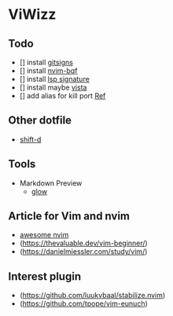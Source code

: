 # ViWizz

## Todo

- [] install [ gitsigns ](https://github.com/lewis6991/gitsigns.nvim)
- [] install [ nvim-bqf ](https://github.com/kevinhwang91/nvim-bqf)
- [] install [ lsp signature ](https://github.com/ray-x/lsp_signature.nvim)
- [] install maybe [ vista ](https://github.com/liuchengxu/vista.vim)
- [] add alias for kill port [ Ref ](https://mr-khan.gitlab.io/linux/2018/05/02/kill-specific-port-on-linux.html)

## Other dotfile

- [ shift-d ](https://github.com/shift-d/nv)

## Tools

- Markdown Preview
  - [ glow ](https://github.com/charmbracelet/glow)

## Article for Vim and nvim

- [awesome nvim](https://github.com/rockerBOO/awesome-neovim)
- (https://thevaluable.dev/vim-beginner/)
- (https://danielmiessler.com/study/vim/)

## Interest plugin

- (https://github.com/luukvbaal/stabilize.nvim)
- (https://github.com/tpope/vim-eunuch)

